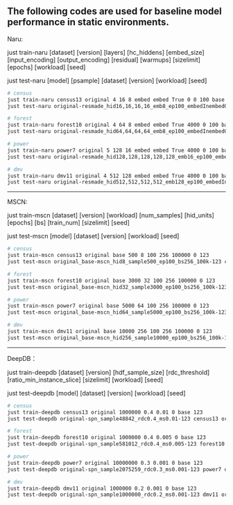 ## The following codes are used for baseline model performance in static environments.

Naru: 

just train-naru [dataset] [version] [layers] [hc_hiddens] [embed_size]
[input_encoding] [output_encoding] [residual] [warmups] [sizelimit] [epochs] [workload] [seed]

just test-naru [model] [psample] [dataset] [version] [workload] [seed]

```bash
# census
just train-naru census13 original 4 16 8 embed embed True 0 0 100 base 123
just test-naru original-resmade_hid16,16,16,16_emb8_ep100_embedInembedOut_warm0-123 2000 census13 original base 123

# forest
just train-naru forest10 original 4 64 8 embed embed True 4000 0 100 base 123
just test-naru original-resmade_hid64,64,64,64_emb8_ep100_embedInembedOut_warm4000-123 2000 forest10 original base 123

# power
just train-naru power7 original 5 128 16 embed embed True 4000 0 100 base 123
just test-naru original-resmade_hid128,128,128,128,128_emb16_ep100_embedInembedOut_warm4000-123 2000 power7 original base 123

# dmv
just train-naru dmv11 original 4 512 128 embed embed True 4000 0 100 base 123
just test-naru original-resmade_hid512,512,512,512_emb128_ep100_embedInembedOut_warm4000-123 2000 dmv11 original base 123
```

-------------------------------------------------------------------------------------------------------

MSCN:

just train-mscn [dataset] [version] [workload] [num_samples] [hid_units] [epochs] [bs] [train_num] [sizelimit] [seed]

just test-mscn [model] [dataset] [version] [workload] [seed]

```bash
# census
just train-mscn census13 original base 500 8 100 256 100000 0 123
just test-mscn original_base-mscn_hid8_sample500_ep100_bs256_100k-123 census13 original base 123

# forest
just train-mscn forest10 original base 3000 32 100 256 100000 0 123
just test-mscn original_base-mscn_hid32_sample3000_ep100_bs256_100k-123 forest10 original base 123

# power
just train-mscn power7 original base 5000 64 100 256 100000 0 123
just test-mscn original_base-mscn_hid64_sample5000_ep100_bs256_100k-123 power7 original base 123

# dmv
just train-mscn dmv11 original base 10000 256 100 256 100000 0 123
just test-mscn original_base-mscn_hid256_sample10000_ep100_bs256_100k-123 dmv11 original base 123
```

-----------------------------------------------------------------------------------

DeepDB：

just train-deepdb [dataset] [version] [hdf_sample_size] [rdc_threshold] [ratio_min_instance_slice] [sizelimit] [workload] [seed]

just test-deepdb [model] [dataset] [version] [workload] [seed]

```bash
# census
just train-deepdb census13 original 1000000 0.4 0.01 0 base 123
just test-deepdb original-spn_sample48842_rdc0.4_ms0.01-123 census13 original base 123

# forest
just train-deepdb forest10 original 1000000 0.4 0.005 0 base 123
just test-deepdb original-spn_sample581012_rdc0.4_ms0.005-123 forest10 original base 123

# power
just train-deepdb power7 original 10000000 0.3 0.001 0 base 123
just test-deepdb original-spn_sample2075259_rdc0.3_ms0.001-123 power7 original base 123

# dmv
just train-deepdb dmv11 original 1000000 0.2 0.001 0 base 123
just test-deepdb original-spn_sample1000000_rdc0.2_ms0.001-123 dmv11 original base 123
```
